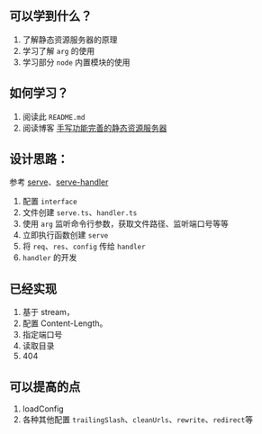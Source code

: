 ## 可以学到什么？

1. 了解静态资源服务器的原理
2. 学习了解 `arg` 的使用
3. 学习部分 `node` 内置模块的使用

## 如何学习？

1. 阅读此 `README.md`
2. 阅读博客 [手写功能完善的静态资源服务器](https://october-rain.vercel.app/docs/frontend/deploy/complete-serve)
## 设计思路：

参考 [serve](https://github.com/vercel/serve/blob/3e59bc1fba/bin/serve.js)、[serve-handler](https://github.com/vercel/serve-handler/blob/master/src/index.js)

1. 配置 `interface`
2. 文件创建 `serve.ts`、`handler.ts`
3. 使用 `arg` 监听命令行参数，获取文件路径、监听端口号等等
4. 立即执行函数创建 `serve`
5. 将 `req`、`res`、`config` 传给 `handler`
6. `handler` 的开发


## 已经实现

1. 基于 stream，
2. 配置 Content-Length。
3. 指定端口号
4. 读取目录
5. 404


## 可以提高的点

1. loadConfig
2. 各种其他配置 `trailingSlash`、`cleanUrls`、`rewrite`、`redirect`等

